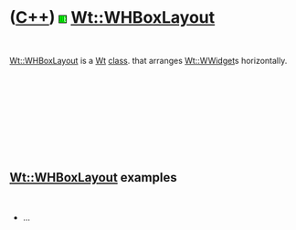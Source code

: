 



 

 

 

 

 

([C++](Cpp.md)) ![Wt](PicWt.png) [Wt::WHBoxLayout](CppWHBoxLayout.md)
=======================================================================

 

[Wt::WHBoxLayout](CppWHBoxLayout.md) is a [Wt](CppWt.md)
[class](CppClass.md). that arranges [Wt::WWidget](CppWWidget.md)s
horizontally.

 

 

 

 

 

[Wt::WHBoxLayout](CppWHBoxLayout.md) examples
----------------------------------------------

 

-   ...

 

 

 

 

 





 



